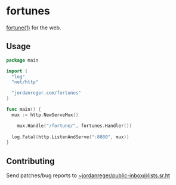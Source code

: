 # fortunes

[fortune(1)](http://man.9front.org/1/fortune) for the web.

## Usage
```go
package main

import (
  "log"
  "net/http"

  "jordanreger.com/fortunes"
)

func main() {
  mux := http.NewServeMux()

	mux.Handle("/fortune/", fortunes.Handler())
	
  log.Fatal(http.ListenAndServe(":8080", mux))
}
```

## Contributing

Send patches/bug reports to <~jordanreger/public-inbox@lists.sr.ht>

